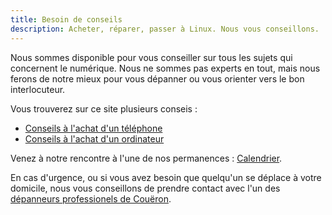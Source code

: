```yaml
---
title: Besoin de conseils
description: Acheter, réparer, passer à Linux. Nous vous conseillons.
---
```


Nous sommes disponible pour vous conseiller sur tous les sujets qui concernent le numérique. Nous ne sommes pas experts en tout, mais nous ferons de notre mieux pour vous dépanner ou vous orienter vers le bon interlocuteur.

Vous trouverez sur ce site plusieurs conseis :
* [Conseils à l'achat d'un téléphone](/blog/ou-acheter-un-telephone/)
* [Conseils à l'achat d'un ordinateur](/blog/ou-acheter-un-ordinateur/)

Venez à notre rencontre à l'une de nos permanences : [Calendrier](/page/calendrier/).

En cas d'urgence, ou si vous avez besoin que quelqu'un se déplace à votre domicile, nous vous conseillons de prendre contact avec l'un des [dépanneurs professionels de Couëron](/page/coueron/).